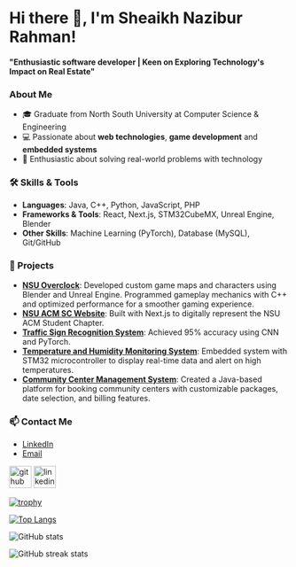 # Hi there 👋, I'm Sheaikh Nazibur Rahman!
#### "Enthusiastic software developer | Keen on Exploring Technology's Impact on Real Estate"

### About Me
- 🎓 Graduate from North South University at Computer Science & Engineering  
- 💻 Passionate about **web technologies**, **game development** and **embedded systems** 
- 🌟 Enthusiastic about solving real-world problems with technology

### 🛠 Skills & Tools
- **Languages**: Java, C++, Python, JavaScript, PHP
- **Frameworks & Tools**: React, Next.js, STM32CubeMX, Unreal Engine, Blender
- **Other Skills**: Machine Learning (PyTorch), Database (MySQL), Git/GitHub

### 🌟 Projects
- **[NSU Overclock](#)**: Developed custom game maps and characters using Blender and Unreal Engine. Programmed gameplay mechanics with C++ and optimized performance for a smoother gaming experience.
- **[NSU ACM SC Website](#)**: Built with Next.js to digitally represent the NSU ACM Student Chapter.
- **[Traffic Sign Recognition System](#)**: Achieved 95% accuracy using CNN and PyTorch.
- **[Temperature and Humidity Monitoring System](#)**: Embedded system with STM32 microcontroller to display real-time data and alert on high temperatures.
- **[Community Center Management System](#)**: Created a Java-based platform for booking community centers with customizable packages, date selection, and billing features.


### 📫 Contact Me
- [LinkedIn](https://linkedin.com/in/sheaikh-nazibur-rahman/)
- [Email](mailto:sheaikh.rahman@northsouth.edu)



[<img src='https://cdn.jsdelivr.net/npm/simple-icons@3.0.1/icons/github.svg' alt='github' height='40'>](https://github.com/SheaikhNazib)  [<img src='https://cdn.jsdelivr.net/npm/simple-icons@3.0.1/icons/linkedin.svg' alt='linkedin' height='40'>](https://www.linkedin.com/in/https://www.linkedin.com/in/sheaikh-nazibur-rahman-900ab8264//)  

[![trophy](https://github-profile-trophy.vercel.app/?username=SheaikhNazib)](https://github.com/ryo-ma/github-profile-trophy)

[![Top Langs](https://github-readme-stats.vercel.app/api/top-langs/?username=SheaikhNazib)](https://github.com/anuraghazra/github-readme-stats)

![GitHub stats](https://github-readme-stats.vercel.app/api?username=SheaikhNazib&show_icons=true)  

![GitHub streak stats](https://streak-stats.demolab.com/?user=SheaikhNazib)  


